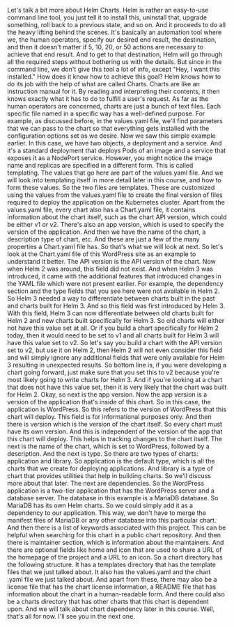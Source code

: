 Let's talk a bit more about Helm Charts. Helm is rather an easy-to-use command line tool, you just tell it to install this, uninstall that, upgrade something, roll back to a previous state, and so on. And it proceeds to do all the heavy lifting behind the scenes. It's basically an automation tool where we, the human operators, specify our desired end result, the destination, and then it doesn't matter if 5, 10, 20, or 50 actions are necessary to achieve that end result. And to get to that destination, Helm will go through all the required steps without bothering us with the details. But since in the command line, we don't give this tool a lot of info, except "Hey, I want this installed." How does it know how to achieve this goal? Helm knows how to do its job with the help of what are called Charts. Charts are like an instruction manual for it. By reading and interpreting their contents, it then knows exactly what it has to do to fulfill a user's request. As far as the human operators are concerned, charts are just a bunch of text files. Each specific file named in a specific way has a well-defined purpose. For example, as discussed before, in the values.yaml file, we'll find parameters that we can pass to the chart so that everything gets installed with the configuration options set as we desire. Now we saw this simple example earlier. In this case, we have two objects, a deployment and a service. And it's a standard deployment that deploys Pods of an image and a service that exposes it as a NodePort service. However, you might notice the image name and replicas are specified in a different form. This is called templating. The values that go here are part of the values.yaml file. And we will look into templating itself in more detail later in this course, and how to form these values. So the two files are templates. These are customized using the values from the values.yaml file to create the final version of files required to deploy the application on the Kubernetes cluster. Apart from the values.yaml file, every chart also has a Chart.yaml file, it contains information about the chart itself, such as the chart API version, which could be either v1 or v2. There's also an app version, which is used to specify the version of the application. And then we have the name of the chart, a description type of chart, etc. And these are just a few of the many properties a Chart.yaml file has. So that's what we will look at next. So let's look at the Chart.yaml file of this WordPress site as an example to understand it better. The API version is the API version of the chart. Now when Helm 2 was around, this field did not exist. And when Helm 3 was introduced, it came with the additional features that introduced changes in the YAML file which were not present earlier. For example, the dependency section and the type fields that you see here were not available in Helm 2. So Helm 3 needed a way to differentiate between charts built in the past and charts built for Helm 3. And so this field was first introduced by Helm 3. With this field, Helm 3 can now differentiate between old charts built for Helm 2 and new charts built specifically for Helm 3. So old charts will either not have this value set at all. Or if you build a chart specifically for Helm 2 today, then it would need to be set to v1 and all charts built for Helm 3 will have this value set to v2. So let's say you build a chart with the API version set to v2, but use it on Helm 2, then Helm 2 will not even consider this field and will simply ignore any additional fields that were only available for Helm 3 resulting in unexpected results. So bottom line is, if you were developing a chart going forward, just make sure that you set this to v2 because you're most likely going to write charts for Helm 3. And if you're looking at a chart that does not have this value set, then it is very likely that the chart was built for Helm 2. Okay, so next is the app version. Now the app version is a version of the application that's inside of this chart. So in this case, the application is WordPress. So this refers to the version of WordPress that this chart will deploy. This field is for informational purposes only. And then there is version which is the version of the chart itself. So every chart must have its own version. And this is independent of the version of the app that this chart will deploy. This helps in tracking changes to the chart itself. The next is the name of the chart, which is set to WordPress, followed by a description. And the next is type. So there are two types of charts: application and library. So application is the default type, which is all the charts that we create for deploying applications. And library is a type of chart that provides utilities that help in building charts. So we'll discuss more about that later. The next are dependencies. So the WordPress application is a two-tier application that has the WordPress server and a database server. The database in this example is a MariaDB database. So MariaDB has its own Helm charts. So we could simply add it as a dependency to our application. This way, we don't have to merge the manifest files of MariaDB or any other database into this particular chart. And then there is a list of keywords associated with this project. This can be helpful when searching for this chart in a public chart repository. And then there is maintainer section, which is information about the maintainers. And there are optional fields like home and icon that are used to share a URL of the homepage of the project and a URL to an icon. So a chart directory has the following structure. It has a templates directory that has the template files that we just talked about. It also has the values.yaml and the chart .yaml file we just talked about. And apart from these, there may also be a license file that has the chart license information, a README file that has information about the chart in a human-readable form. And there could also be a charts directory that has other charts that this chart is dependent upon. And we will talk about chart dependency later in this course. Well, that's all for now. I'll see you in the next one.